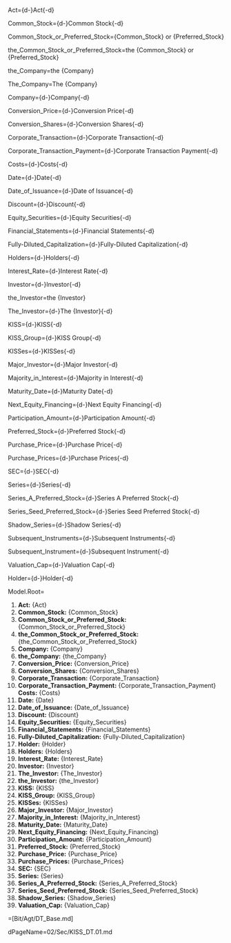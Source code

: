 Act={d-}Act{-d}

Common_Stock={d-}Common Stock{-d}

Common_Stock_or_Preferred_Stock={Common_Stock} or {Preferred_Stock}

the_Common_Stock_or_Preferred_Stock=the {Common_Stock} or {Preferred_Stock}

the_Company=the {Company}

The_Company=The {Company}

Company={d-}Company{-d}

Conversion_Price={d-}Conversion Price{-d}

Conversion_Shares={d-}Conversion Shares{-d}

Corporate_Transaction={d-}Corporate Transaction{-d}

Corporate_Transaction_Payment={d-}Corporate Transaction Payment{-d}

Costs={d-}Costs{-d}

Date={d-}Date{-d}

Date_of_Issuance={d-}Date of Issuance{-d}

Discount={d-}Discount{-d}

Equity_Securities={d-}Equity Securities{-d}

Financial_Statements={d-}Financial Statements{-d}

Fully-Diluted_Capitalization={d-}Fully-Diluted Capitalization{-d}

Holders={d-}Holders{-d}

Interest_Rate={d-}Interest Rate{-d}

Investor={d-}Investor{-d}

the_Investor=the {Investor}

The_Investor={d-}The {Investor}{-d}

KISS={d-}KISS{-d}

KISS_Group={d-}KISS Group{-d}

KISSes={d-}KISSes{-d}

Major_Investor={d-}Major Investor{-d}

Majority_in_Interest={d-}Majority in Interest{-d}

Maturity_Date={d-}Maturity Date{-d}

Next_Equity_Financing={d-}Next Equity Financing{-d}

Participation_Amount={d-}Participation Amount{-d}

Preferred_Stock={d-}Preferred Stock{-d}

Purchase_Price={d-}Purchase Price{-d}

Purchase_Prices={d-}Purchase Prices{-d}

SEC={d-}SEC{-d}

Series={d-}Series{-d}

Series_A_Preferred_Stock={d-}Series A Preferred Stock{-d}

Series_Seed_Preferred_Stock={d-}Series Seed Preferred Stock{-d}

Shadow_Series={d-}Shadow Series{-d}

Subsequent_Instruments={d-}Subsequent Instruments{-d}

Subsequent_Instrument={d-}Subsequent Instrument{-d}

Valuation_Cap={d-}Valuation Cap{-d}

Holder={d-}Holder{-d}


Model.Root=<ol><li><b>Act:</b> {Act}</li><li><b>Common_Stock:</b> {Common_Stock}</li><li><b>Common_Stock_or_Preferred_Stock:</b> {Common_Stock_or_Preferred_Stock}</li><li><b>the_Common_Stock_or_Preferred_Stock:</b> {the_Common_Stock_or_Preferred_Stock}</li><li><b>Company:</b> {Company}</li><li><b>the_Company:</b> {the_Company}</li><li><b>Conversion_Price:</b> {Conversion_Price}</li><li><b>Conversion_Shares:</b> {Conversion_Shares}</li><li><b>Corporate_Transaction:</b> {Corporate_Transaction}</li><li><b>Corporate_Transaction_Payment:</b> {Corporate_Transaction_Payment}</li><b>Costs:</b> {Costs}</li><li><b>Date:</b> {Date}</li><li><b>Date_of_Issuance:</b> {Date_of_Issuance}</li><li><b>Discount:</b> {Discount}</li><li><b>Equity_Securities:</b> {Equity_Securities}</li><li><b>Financial_Statements:</b> {Financial_Statements}</li><li><b>Fully-Diluted_Capitalization:</b> {Fully-Diluted_Capitalization}</li><li><b>Holder:</b> {Holder}</li><li><b>Holders:</b> {Holders}</li><li><b>Interest_Rate:</b> {Interest_Rate}</li><li><b>Investor:</b> {Investor}</li><li><b>The_Investor:</b> {The_Investor}</li><li><b>the_Investor:</b> {the_Investor}</li><li><b>KISS:</b> {KISS}</li><li><b>KISS_Group:</b> {KISS_Group}</li><li><b>KISSes:</b> {KISSes}</li><li><b>Major_Investor:</b> {Major_Investor}</li><li><b>Majority_in_Interest:</b> {Majority_in_Interest}</li><li><b>Maturity_Date:</b> {Maturity_Date}</li><li><b>Next_Equity_Financing:</b> {Next_Equity_Financing}</li><li><b>Participation_Amount:</b> {Participation_Amount}</li><li><b>Preferred_Stock:</b> {Preferred_Stock}</li><li><b>Purchase_Price:</b> {Purchase_Price}</li><li><b>Purchase_Prices:</b> {Purchase_Prices}</li><li><b>SEC:</b> {SEC}</li><li><b>Series:</b> {Series}</li><li><b>Series_A_Preferred_Stock:</b> {Series_A_Preferred_Stock}</li><li><b>Series_Seed_Preferred_Stock:</b> {Series_Seed_Preferred_Stock}</li><li><b>Shadow_Series:</b> {Shadow_Series}</li><li><b>Valuation_Cap:</b> {Valuation_Cap}</li></ol>

=[Bit/Agt/DT_Base.md]

dPageName=02/Sec/KISS_DT.01.md